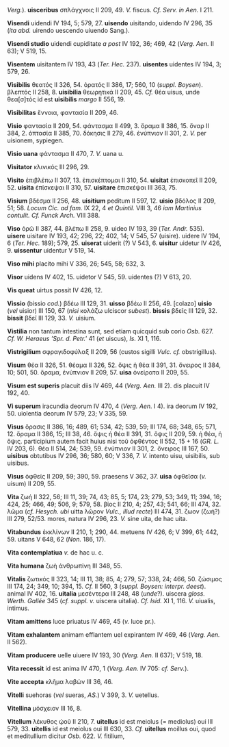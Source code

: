 *Verg.*). **uisceribus** σπλάγχνοις II 209, 49. *V.* fiscus. *Cf. Serv.
in Aen.* I 211.

**Visendi** uidendi IV 194, 5; 579, 27. **uisendo** uisitando, uidendo
IV 296, 35 (*ita abd.* uirendo uescendo uiuendo Sang.).

**Visendi studio** uidendi cupiditate *a post* IV 192, 36; 469, 42
(*Verg. Aen.* II 63); V 519, 15.

**Visentem** uisitantem IV 193, 43 (*Ter. Hec.* 237). **uisentes**
uidentes IV 194, 3; 579, 26.

**Visibilis** θεατός II 326, 54. ὁρατός II 386, 17; 560, 10 (*suppl.
Boysen*). βλεπτός II 258, 8. **uisibilia** θεωρητικά II 209, 45. *Cf.*
θέα uisus, unde θεα[σ]τός id est **uisibilis** *margo* II 556, 19.

**Visibilitas** ἔννοια, φαντασία II 209, 46.

**Visio** φαντασία II 209, 54. φάντασμα II 499, 3. ὅραμα II 386, 15.
ὄναρ II 384, 2. ὀπτασία II 385, 70. δόκησις II 279, 46. ἐνύπνιον II 301,
2. *V.* per uisionem, sypiegen.

**Visio uana** φάντασμα II 470, 7. *V.* uana u.

**Visitator** κλινικός III 296, 29.

**Visito** ἐπιβλέπω II 307, 13. ἐπισκέπτομαι II 310, 54. **uisitat**
ἐπισκοπεῖ II 209, 52. **uisita** ἐπίσκεψαι II 310, 57. **uisitare**
ἐπισκέψαι III 363, 75.

**Visium** βδέσμα II 256, 48. **uisitium** peditum II 597, 12. **uisio**
βδόλος II 209, 51; 58. *Locum Cic. ad fam.* IX 22, 4 *et Quintil.* VIII
3, 46 *iam Martinius contulit. Cf. Funck Arch.* VIII 388.

**Viso** ὁρῶ II 387, 44. βλέπω II 258, 9. uideo IV 193, 39 (*Ter.*
*Andr.* 535). **uisere** uisitare IV 193, 42; 296, 22; 402, 14; V 545,
57 (uisire). uidere IV 194, 6 (*Ter. Hec.* 189); 579, 25. **uiserat**
uiderit (?) V 543, 6. **uisitur** uidetur IV 426, 9. **uissentur**
uidentur V 519, 14.

**Viso mihi** placito mihi V 336, 26; 545, 58; 632, 3.

**Visor** uidens IV 402, 15. uidetor V 545, 59. uidentes (?) V 613, 20.

**Vis queat** uirtus possit IV 426, 12.

**Vissio** (bissio *cod.*) βδέω III 129, 31. **uisso** βδέω II 256, 49.
[colazo] **uisio** (*vel* uisior) III 150, 67 (*nisi* κολάζω ulciscor
*subest*). **bissis** βδεῖς III 129, 32. **bissit** βδεῖ III 129, 33.
*V.* uisium.

**Vistilia** non tantum intestina sunt, sed etiam quicquid sub corio
*Osb.* 627. *Cf. W. Heraeus 'Spr. d. Petr.'* 41 (*et* uiscus), *Is.* XI
1, 116.

**Vistrigilium** σφραγιδοφύλαξ II 209, 56 (custos sigilli *Vulc. cf.*
obstrigillus).

**Visum** θέα II 326, 51. θέαμα II 326, 52. ὄψις ἡ θέα II 391, 31.
ὄνειρος II 384, 10; 501, 50. ὅραμα, ἐνὐπνιον II 209, 57. **uisa**
ὀνείρατα II 209, 55.

**Visum est superis** placuit diis IV 469, 44 (*Verg. Aen.* III 2). dis
placuit IV 192, 40.

**Vi superum** iracundia deorum IV 470, 4 (*Verg. Aen.* I 4). ira
deorum IV 192, 50. uiolentia deorum IV 579, 23; V 335, 59.

**Visus** ὅρασις II 386, 16; 489, 61; 534, 42; 539, 59; III 174, 68;
348, 65; 571, 12. ὅραμα II 386, 15; III 38, 46. ὄψις ἡ θέα II 391, 31.
ὄψις II 209, 59. ἡ θέα, ἡ ὄψις. participium autem facit huius nisi τοῦ
ὀφθέντος II 552, 15 + 16 (*GR. L.* IV 203, 6). θέα II 514, 24; 539, 59.
ἐνύπνιον II 301, 2. ὄνειρος III 167, 50. **uisibus** obtutibus IV 296,
36; 580, 60; V 336, 7. *V.* intento uisu, uisibilis, sub uisibus.

**Visus** ὀφθείς II 209, 59; 390, 59. praesens V 362, 37. **uisa**
ὀφθεῖσα (*v.* uisum) II 209, 55.

**Vita** ζωή II 322, 56; III 11, 39; 74, 43; 85, 5; 174, 23; 279, 53;
349, 11; 394, 16; 424, 25; 466, 49; 506, 9; 579, 58. βίος II 210, 4;
257, 43; 541, 66; III 474, 32. λῶμα (*cf. Hesych. ubi* uitta λῶρον
*Vulc., illud recte*) III 474, 31. ζωον (ζωή?) III 279, 52/53. mores,
natura IV 296, 23. *V.* sine uita, de hac uita.

**Vitabundus** ἐκκλίνων II 210, 1; 290, 44. metuens IV 426, 6; V 399,
61; 442, 59. uitans V 648, 62 (*Non.* 186, 17).

**Vita contemplatiua** *v.* de hac u. c.

**Vita humana** ζωὴ ἀνθρωπίνη III 348, 55.

**Vitalis** ζωτικός II 323, 14; III 11, 38; 85, 4; 279, 57; 338, 24;
466, 50. ζώσιμος III 174, 24; 349, 10; 394, 15. *Cf.* II 560, 3 (*suppl.
Boysen: interpr. deest*). animal IV 402, 16. **uitalia** μεσέντερα III
248, 48 (*unde*?). uiscera *gloss. Werth. Gallée* 345 (*cf. suppl. v.*
uiscera uitalia). *Cf. Isid.* XI 1, 116. *V.* uiualis, intimus.

**Vitam amittens** luce priuatus IV 469, 45 (*v.* luce pr.).

**Vitam exhalantem** animam efflantem uel expirantem IV 469, 46 (*Verg.
Aen.* II 562).

**Vitam producere** uelle uiuere IV 193, 30 (*Verg. Aen.* II 637); V
519, 18.

**Vita recessit** id est anima IV 470, 1 (*Verg. Aen.* IV 705: *cf.
Serv.*).

**Vite accepta** κλῆμα λαβών III 36, 46.

**Vitelli** suehoras (*vel* sueras, *AS.*) V 399, 3. *V.* uetellus.

**Vitellina** μόσχειον III 16, 8.

**Vitellum** λέκυθος ᾠοῦ II 210, 7. **uitellus** id est meiolus (=
mediolus) oui III 579, 33. **uitellis** id est meiolus oui III 630, 33.
*Cf.* **uitellus** moillus oui, quod et meditullium dicitur *Osb.* 622.
*V.* fitilium,

